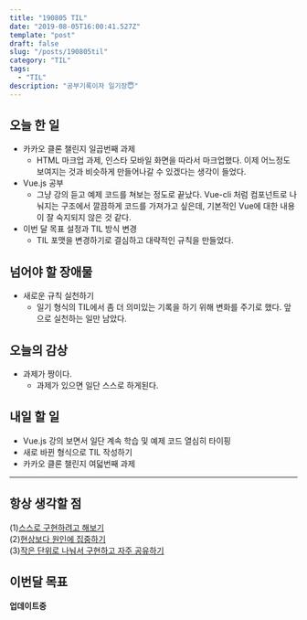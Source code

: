 ```yaml
---
title: "190805 TIL"
date: "2019-08-05T16:00:41.527Z"
template: "post"
draft: false
slug: "/posts/190805til"
category: "TIL"
tags:
  - "TIL"
description: "공부기록이자 일기장😇"
---
```


## 오늘 한 일

- 카카오 클론 챌린지 일곱번째 과제
  - HTML 마크업 과제, 인스타 모바일 화면을 따라서 마크업했다. 이제 어느정도 보여지는 것과 비슷하게 만들어나갈 수 있겠다는 생각이 들었다.
- Vue.js 공부
  - 그냥 강의 듣고 예제 코드를 쳐보는 정도로 끝났다. Vue-cli 처럼 컴포넌트로 나눠지는 구조에서 깔끔하게 코드를 가져가고 싶은데, 기본적인 Vue에 대한 내용이 잘 숙지되지 않은 것 같다.
- 이번 달 목표 설정과 TIL 방식 변경
  - TIL 포맷을 변경하기로 결심하고 대략적인 규칙을 만들었다.

## 넘어야 할 장애물

- 새로운 규칙 실천하기
  - 일기 형식의 TIL에서 좀 더 의미있는 기록을 하기 위해 변화를 주기로 했다. 앞으로 실천하는 일만 남았다.

## 오늘의 감상

- 과제가 짱이다.
  - 과제가 있으면 일단 스스로 하게된다.

## 내일 할 일

- Vue.js 강의 보면서 일단 계속 학습 및 예제 코드 열심히 타이핑
- 새로 바뀐 형식으로 TIL 작성하기
- 카카오 클론 챌린지 여덟번째 과제

---



## 항상 생각할 점

(1)<u>스스로 구현하려고 해보기</u> <br>(2)<u>현상보다 원인에 집중하기</u> <br>(3)<u>작은 단위로 나눠서 구현하고 자주 공유하기</u>



## 이번달 목표

**업데이트중**


